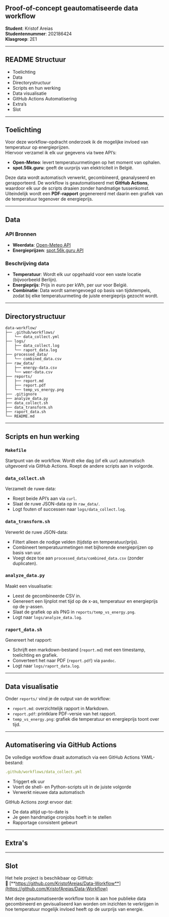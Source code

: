 ## Proof-of-concept geautomatiseerde data workflow

**Student**: Kristof Areias  
**Studentennummer**: 202186424  
**Klasgroep**: 2E1

---

## README Structuur

- Toelichting
- Data
- Directorystructuur
- Scripts en hun werking
- Data visualisatie
- GitHub Actions Automatisering
- Extra’s
- Slot

---

## Toelichting

Voor deze workflow-opdracht onderzoek ik de mogelijke invloed van temperatuur op energieprijzen.  
Hiervoor verzamel ik elk uur gegevens via twee API’s:

- **Open-Meteo**: levert temperatuurmetingen op het moment van ophalen.
- **spot.56k.guru**: geeft de uurprijs van elektriciteit in België.

Deze data wordt automatisch verwerkt, gecombineerd, geanalyseerd en gerapporteerd. De workflow is geautomatiseerd met **GitHub Actions**, waardoor elk uur de scripts draaien zonder handmatige tussenkomst. Uiteindelijk wordt een **PDF-rapport** gegenereerd met daarin een grafiek van de temperatuur tegenover de energieprijs.

---

## Data

### API Bronnen

- **Weerdata**: [Open-Meteo API](https://open-meteo.com/)
- **Energieprijzen**: [spot.56k.guru API](https://spot.56k.guru/)

### Beschrijving data

- **Temperatuur**: Wordt elk uur opgehaald voor een vaste locatie (bijvoorbeeld Berlijn).
- **Energieprijs**: Prijs in euro per kWh, per uur voor België.
- **Combinatie**: Data wordt samengevoegd op basis van tijdstempels, zodat bij elke temperatuurmeting de juiste energieprijs gezocht wordt.

---

## Directorystructuur

```
data-workflow/
├── .github/workflows/
│   └── data_collect.yml
├── logs/
│   ├── data_collect.log
│   └── raport_data.log
├── processed_data/
│   └── combined_data.csv
├── raw_data/
│   ├── energy-data.csv
│   └── weer-data.csv
├── reports/
│   ├── report.md
│   ├── report.pdf
│   └── temp_vs_energy.png
├── .gitignore
├── analyze_data.py
├── data_collect.sh
├── data_transform.sh
├── raport_data.sh
└── README.md
```

---

## Scripts en hun werking

### `Makefile`

Startpunt van de workflow. Wordt elke dag (of elk uur) automatisch uitgevoerd via GitHub Actions. Roept de andere scripts aan in volgorde.

### `data_collect.sh`

Verzamelt de ruwe data:

- Roept beide API’s aan via `curl`.
- Slaat de ruwe JSON-data op in `raw_data/`.
- Logt fouten of successen naar `logs/data_collect.log`.

### `data_transform.sh`

Verwerkt de ruwe JSON-data:

- Filtert alleen de nodige velden (tijdstip en temperatuur/prijs).
- Combineert temperatuurmetingen met bijhorende energieprijzen op basis van uur.
- Voegt deze toe aan `processed_data/combined_data.csv` (zonder duplicaten).

### `analyze_data.py`

Maakt een visualisatie:

- Leest de gecombineerde CSV in.
- Genereert een lijnplot met tijd op de x-as, temperatuur en energieprijs op de y-assen.
- Slaat de grafiek op als PNG in `reports/temp_vs_energy.png`.
- Logt naar `logs/analyze_data.log`.

### `raport_data.sh`

Genereert het rapport:

- Schrijft een markdown-bestand (`report.md`) met een timestamp, toelichting en grafiek.
- Converteert het naar PDF (`report.pdf`) via `pandoc`.
- Logt naar `logs/raport_data.log`.

---

## Data visualisatie

Onder `reports/` vind je de output van de workflow:

- `report.md`: overzichtelijk rapport in Markdown.
- `report.pdf`: printklare PDF-versie van het rapport.
- `temp_vs_energy.png`: grafiek die temperatuur en energieprijs toont over tijd.

---

## Automatisering via GitHub Actions

De volledige workflow draait automatisch via een GitHub Actions YAML-bestand:

```yaml
.github/workflows/data_collect.yml
```

- Triggert elk uur
- Voert de shell- en Python-scripts uit in de juiste volgorde
- Verwerkt nieuwe data automatisch

GitHub Actions zorgt ervoor dat:

- De data altijd up-to-date is
- Je geen handmatige cronjobs hoeft in te stellen
- Rapportage consistent gebeurt

---

## Extra's

---

## Slot

Het hele project is beschikbaar op GitHub:  
🔗 [**https://github.com/KristofAreias/Data-Workflow**](https://github.com/KristofAreias/Data-Workflow)

Met deze geautomatiseerde workflow toon ik aan hoe publieke data gecombineerd en gevisualiseerd kan worden om inzichten te verkrijgen in hoe temperatuur mogelijk invloed heeft op de uurprijs van energie.
